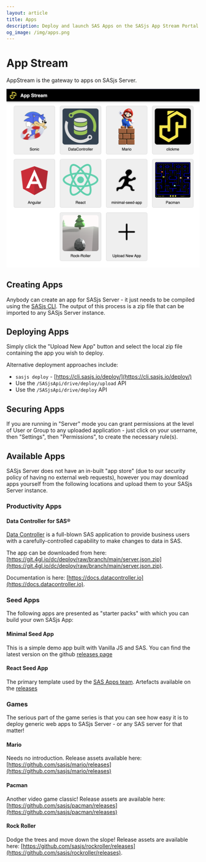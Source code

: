 ```yaml
---
layout: article
title: Apps
description: Deploy and launch SAS Apps on the SASjs App Stream Portal
og_image: /img/apps.png
---
```


# App Stream

AppStream is the gateway to apps on SASjs Server.

![](img/apps.png)

## Creating Apps

Anybody can create an app for SASjs Server - it just needs to be compiled using the [SASjs CLI](https://cli.sasjs.io/compile).  The output of this process is a zip file that can be imported to any SASjs Server instance.

## Deploying Apps

Simply click the "Upload New App" button and select the local zip file containing the app you wish to deploy.

Alternative deployment approaches include:

* `sasjs deploy` - [https://cli.sasjs.io/deploy/](https://cli.sasjs.io/deploy/)
* Use the `/SASjsApi/drive/deploy/upload` API
* Use the `/SASjsApi/drive/deploy` API

## Securing Apps

If you are running in "Server" mode you can grant permissions at the level of User or Group to any uploaded application - just click on your username, then "Settings", then "Permissions", to create the necessary rule(s).


## Available Apps

SASjs Server does not have an in-built "app store" (due to our security policy of having no external web requests), however you may download apps yourself from the following locations and upload them to your SASjs Server instance.

### Productivity Apps
#### Data Controller for SAS®

[Data Controller](https://datacontroller.io) is a full-blown SAS application to provide business users with a carefully-controlled capability to make changes to data in SAS.

The app can be downloaded from here: [https://git.4gl.io/dc/deploy/raw/branch/main/server.json.zip](https://git.4gl.io/dc/deploy/raw/branch/main/server.json.zip).

Documentation is here: [https://docs.datacontroller.io](https://docs.datacontroller.io).

### Seed Apps

The following apps are presented as "starter packs" with which you can build your own SASjs App:

#### Minimal Seed App

This is a simple demo app built with Vanilla JS and SAS.  You can find the latest version on the github [releases page](https://github.com/sasjs/minimal-seed-app/releases)

#### React Seed App

The primary template used by the [SAS Apps team](https://sasapps.io).  Artefacts available on the [releases]()

### Games

The serious part of the game series is that you can see how easy it is to deploy generic web apps to SASjs Server - or any SAS server for that matter!

#### Mario

Needs no introduction. Release assets available here: [https://github.com/sasjs/mario/releases](https://github.com/sasjs/mario/releases)

#### Pacman

Another video game classic! Release assets are available here: [https://github.com/sasjs/pacman/releases](https://github.com/sasjs/pacman/releases)

#### Rock Roller

Dodge the trees and move down the slope! Release assets are available here: [https://github.com/sasjs/rockroller/releases](https://github.com/sasjs/rockroller/releases).
